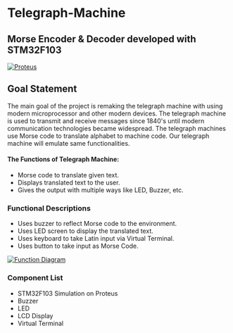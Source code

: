 # Telegraph-Machine
## Morse Encoder &amp; Decoder developed with STM32F103
[![Proteus](https://lh4.googleusercontent.com/Sj7HjnH7awhHexVHCYQEWOlG7Ul87CjJ5LNXHVV1vxLNa6BB6_LrEqLWvI_W0v1JjjoSpA)](https://lh4.googleusercontent.com/Sj7HjnH7awhHexVHCYQEWOlG7Ul87CjJ5LNXHVV1vxLNa6BB6_LrEqLWvI_W0v1JjjoSpA)

## Goal Statement

The main goal of the project is remaking the telegraph machine with using modern microprocessor and other modern devices. The telegraph machine is used to transmit and receive messages since 1840's until modern communication technologies became widespread. The telegraph machines use Morse code to translate alphabet to machine code. Our telegraph machine will emulate same functionalities. 

#### The Functions of Telegraph Machine:
* Morse code to translate given text. 
* Displays translated text to the user.
* Gives the output with multiple ways like LED, Buzzer, etc. 

### Functional Descriptions
*   Uses buzzer to reflect Morse code to the environment. 
*   Uses LED screen to display the translated text. 
*   Uses keyboard to take Latin input via Virtual Terminal.
*   Uses button to take input as Morse Code.


[![Function Diagram](https://lh5.googleusercontent.com/LnLSM9r22mMQJlQKwRDgVAfGtET1_ZAw_lAxb1oyzgteyV0vAqzAaKWI_xAd6gS119Yy755g4KbFN0xDlwDqh-ZnOQJX9hgb9GyZ76NYCmgvVVKDWl8=w1280)](https://lh5.googleusercontent.com/LnLSM9r22mMQJlQKwRDgVAfGtET1_ZAw_lAxb1oyzgteyV0vAqzAaKWI_xAd6gS119Yy755g4KbFN0xDlwDqh-ZnOQJX9hgb9GyZ76NYCmgvVVKDWl8=w1280)

### Component List

*   STM32F103 Simulation on Proteus
*   Buzzer
*   LED
*   LCD Display
*   Virtual Terminal
